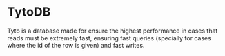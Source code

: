 # TytoDB
Tyto is a database made for ensure the highest performance in cases that reads must be extremely fast, ensuring fast queries (specially for cases where the id of the row is given) and fast writes.
